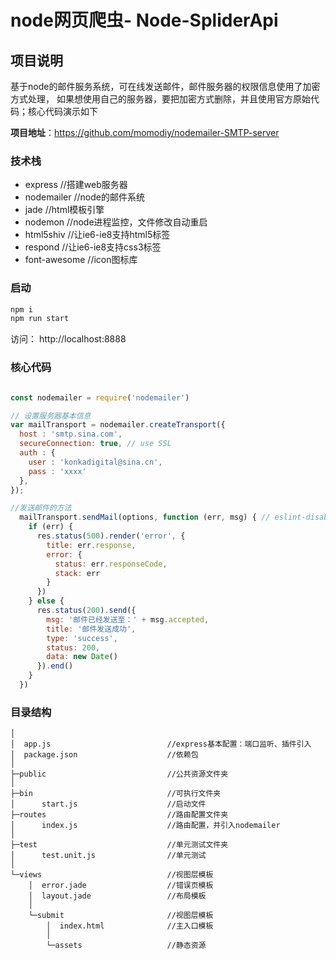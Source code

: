 # node网页爬虫- Node-SpliderApi

## 项目说明 
基于node的邮件服务系统，可在线发送邮件，邮件服务器的权限信息使用了加密方式处理，
如果想使用自己的服务器，要把加密方式删除，并且使用官方原始代码；核心代码演示如下

**项目地址**：https://github.com/momodiy/nodemailer-SMTP-server

### 技术栈
- express     //搭建web服务器
- nodemailer  //node的邮件系统
- jade        //html模板引擎
- nodemon     //node进程监控，文件修改自动重启
- html5shiv   //让ie6-ie8支持html5标签
- respond     //让ie6-ie8支持css3标签 
- font-awesome  //icon图标库

### 启动
```javascript
npm i 
npm run start
```
访问： http://localhost:8888

### 核心代码

```javascript

const nodemailer = require('nodemailer')  

// 设置服务器基本信息
var mailTransport = nodemailer.createTransport({
  host : 'smtp.sina.com',
  secureConnection: true, // use SSL
  auth : {
    user : 'konkadigital@sina.cn',
    pass : 'xxxx'
  },
});

//发送邮件的方法
  mailTransport.sendMail(options, function (err, msg) { // eslint-disable-line
    if (err) {
      res.status(500).render('error', {
        title: err.response,
        error: {
          status: err.responseCode,
          stack: err
        }
      })
    } else {
      res.status(200).send({
        msg: '邮件已经发送至：' + msg.accepted,
        title: '邮件发送成功',
        type: 'success',
        status: 200,
        data: new Date()
      }).end()
    }
  })

```


### 目录结构

```$xslt
│  
│  app.js                          //express基本配置：端口监听、插件引入               
│  package.json                    //依赖包
│                                                 
├─public                           //公共资源文件夹
│                                  
├─bin                              //可执行文件夹               
│      start.js                    //启动文件                            
├─routes                           //路由配置文件夹              
│      index.js                    //路由配置，并引入nodemailer
│                                  
├─test                             //单元测试文件夹               
│      test.unit.js                //单元测试              
│                                     
└─views                            //视图层模板             
    │  error.jade                  //错误页模板             
    │  layout.jade                 //布局模板             
    │                              
    └─submit                       //视图层模板             
        │  index.html              //主入口模板             
        │                          
        └─assets                   //静态资源             
```
